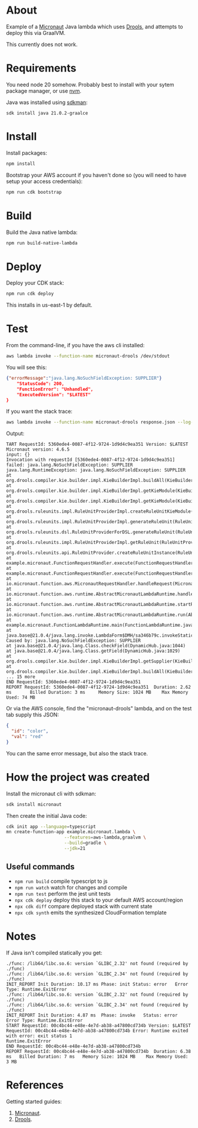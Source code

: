 # About

Example of a [Micronaut](https://micronaut.io/) Java lambda which uses
[Drools](https://www.drools.org/), and attempts to deploy this via GraalVM.

This currently does not work.

# Requirements

You need node 20 somehow. Probably best to install with your sytem
package manager, or use [nvm](https://github.com/nvm-sh/nvm).

Java was installed using [sdkman](https://sdkman.io/):

```
sdk install java 21.0.2-graalce
```

# Install

Install packages:

```sh
npm install
```

Bootstrap your AWS account if you haven't done so (you will need to
have setup your access credentials):

```sh
npm run cdk bootstrap
```

# Build

Build the Java native lambda:

```sh
npm run build-native-lambda
```

# Deploy

Deploy your CDK stack:

```sh
npm run cdk deploy
```

This installs in us-east-1 by default.

# Test

From the command-line, if you have the aws cli installed:

```sh
aws lambda invoke --function-name micronaut-drools /dev/stdout
```

You will see this:

```JSON
{"errorMessage":"java.lang.NoSuchFieldException: SUPPLIER"}
    "StatusCode": 200,
    "FunctionError": "Unhandled",
    "ExecutedVersion": "$LATEST"
}
```

If you want the stack trace:

```sh
aws lambda invoke --function-name micronaut-drools response.json --log-type Tail --query LogResult --output text | base64 -d
```

Output:

```
TART RequestId: 5360ede4-0087-4f12-9724-1d9d4c9ea351 Version: $LATEST
Micronaut version: 4.6.5
input: {}
Invocation with requestId [5360ede4-0087-4f12-9724-1d9d4c9ea351] failed: java.lang.NoSuchFieldException: SUPPLIER
java.lang.RuntimeException: java.lang.NoSuchFieldException: SUPPLIER
at org.drools.compiler.kie.builder.impl.KieBuilderImpl.buildAll(KieBuilderImpl.java:207)
at org.drools.compiler.kie.builder.impl.KieBuilderImpl.getKieModule(KieBuilderImpl.java:515)
at org.drools.compiler.kie.builder.impl.KieBuilderImpl.getKieModule(KieBuilderImpl.java:505)
at org.drools.ruleunits.impl.RuleUnitProviderImpl.createRuleUnitKieModule(RuleUnitProviderImpl.java:115)
at org.drools.ruleunits.impl.RuleUnitProviderImpl.generateRuleUnit(RuleUnitProviderImpl.java:83)
at org.drools.ruleunits.dsl.RuleUnitProviderForDSL.generateRuleUnit(RuleUnitProviderForDSL.java:55)
at org.drools.ruleunits.impl.RuleUnitProviderImpl.getRuleUnit(RuleUnitProviderImpl.java:78)
at org.drools.ruleunits.api.RuleUnitProvider.createRuleUnitInstance(RuleUnitProvider.java:41)
at example.micronaut.FunctionRequestHandler.execute(FunctionRequestHandler.java:31)
at example.micronaut.FunctionRequestHandler.execute(FunctionRequestHandler.java:16)
at io.micronaut.function.aws.MicronautRequestHandler.handleRequest(MicronautRequestHandler.java:110)
at io.micronaut.function.aws.runtime.AbstractMicronautLambdaRuntime.handleInvocationForRequestHandler(AbstractMicronautLambdaRuntime.java:445)
at io.micronaut.function.aws.runtime.AbstractMicronautLambdaRuntime.startRuntimeApiEventLoop(AbstractMicronautLambdaRuntime.java:407)
at io.micronaut.function.aws.runtime.AbstractMicronautLambdaRuntime.run(AbstractMicronautLambdaRuntime.java:167)
at example.micronaut.FunctionLambdaRuntime.main(FunctionLambdaRuntime.java:12)
at java.base@21.0.4/java.lang.invoke.LambdaForm$DMH/sa346b79c.invokeStaticInit(LambdaForm$DMH)
Caused by: java.lang.NoSuchFieldException: SUPPLIER
at java.base@21.0.4/java.lang.Class.checkField(DynamicHub.java:1044)
at java.base@21.0.4/java.lang.Class.getField(DynamicHub.java:1029)
at org.drools.compiler.kie.builder.impl.KieBuilderImpl.getSupplier(KieBuilderImpl.java:212)
at org.drools.compiler.kie.builder.impl.KieBuilderImpl.buildAll(KieBuilderImpl.java:204)
... 15 more
END RequestId: 5360ede4-0087-4f12-9724-1d9d4c9ea351
REPORT RequestId: 5360ede4-0087-4f12-9724-1d9d4c9ea351  Duration: 2.62 ms       Billed Duration: 3 ms     Memory Size: 1024 MB    Max Memory Used: 74 MB
```

Or via the AWS console, find the "micronaut-drools" lambda, and on the
test tab supply this JSON:

```json
{
  "id": "color",
  "val": "red"
}
```

You can the same error message, but also the stack trace.

# How the project was created

Install the micronaut cli with sdkman:

```sh
sdk install micronaut
```

Then create the initial Java code:

```sh
cdk init app --language=typescript
mn create-function-app example.micronaut.lambda \
                      --features=aws-lambda,graalvm \
                      --build=gradle \
                      --jdk=21
```

## Useful commands

- `npm run build` compile typescript to js
- `npm run watch` watch for changes and compile
- `npm run test` perform the jest unit tests
- `npx cdk deploy` deploy this stack to your default AWS account/region
- `npx cdk diff` compare deployed stack with current state
- `npx cdk synth` emits the synthesized CloudFormation template

# Notes

If Java isn't compiled statically you get:

```
./func: /lib64/libc.so.6: version `GLIBC_2.32' not found (required by ./func)
./func: /lib64/libc.so.6: version `GLIBC_2.34' not found (required by ./func)
INIT_REPORT Init Duration: 10.17 ms Phase: init Status: error   Error Type: Runtime.ExitError
./func: /lib64/libc.so.6: version `GLIBC_2.32' not found (required by ./func)
./func: /lib64/libc.so.6: version `GLIBC_2.34' not found (required by ./func)
INIT_REPORT Init Duration: 4.87 ms  Phase: invoke   Status: error   Error Type: Runtime.ExitError
START RequestId: 00c4bc44-e48e-4e7d-ab38-a47800cd734b Version: $LATEST
RequestId: 00c4bc44-e48e-4e7d-ab38-a47800cd734b Error: Runtime exited with error: exit status 1
Runtime.ExitError
END RequestId: 00c4bc44-e48e-4e7d-ab38-a47800cd734b
REPORT RequestId: 00c4bc44-e48e-4e7d-ab38-a47800cd734b  Duration: 6.38 ms   Billed Duration: 7 ms   Memory Size: 1024 MB    Max Memory Used: 3 MB
```

# References

Getting started guides:

1. [Micronaut](https://guides.micronaut.io/latest/mn-application-aws-lambda-graalvm-gradle-java.html).
2. [Drools](https://docs.drools.org/8.39.0.Final/drools-docs/docs-website/drools/getting-started/index.html).
